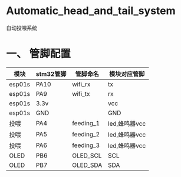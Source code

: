 # Automatic_head_and_tail_system
 自动投喂系统

# 一、 管脚配置

| 模块   | stm32管脚 | 管脚命名  | 模块对应管脚  |
| ------ | --------- | --------- | ------------- |
| esp01s | PA10      | wifi_rx   | tx            |
| esp01s | PA9       | wifi_tx   | rx            |
| esp01s | 3.3v      |           | vcc           |
| esp01s | GND       |           | GND           |
| 投喂   | PA4       | feeding_1 | led,蜂鸣器vcc |
| 投喂   | PA5       | feeding_2 | led,蜂鸣器vcc |
| 投喂   | PA6       | feeding_3 | led,蜂鸣器vcc |
| OLED   | PB6       | OLED_SCL  | SCL           |
| OLED   | PB7       | OLED_SDA  | SDA           |

